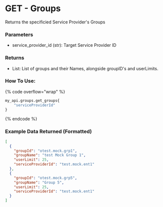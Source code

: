# GET - Groups

Returns the specificied Service Provider's Groups

### Parameters&#x20;

* service_provider\_id (str): Target Service Provider ID

### Returns

* List: List of groups and their Names, alongside groupID's and userLimits.

### How To Use:

{% code overflow="wrap" %}
```python
my_api.groups.get_groups{
    "serviceProviderId"
}

```
{% endcode %}

### Example Data Returned (Formatted)

```json
[
  {
    "groupId": "otest.mock.grp1",
    "groupName": "test Mock Group 1",
    "userLimit": 25,
    "serviceProviderId": "test.mock.ent1"
  },
  {
    "groupId": "otest.mock.grp5",
    "groupName": "Group 5",
    "userLimit": 25,
    "serviceProviderId": "test.mock.ent1"
  }
]

```